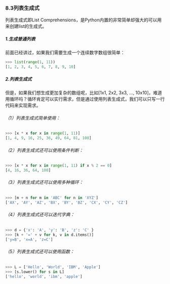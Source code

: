 ### 8.3列表生成式

列表生成式即List Comprehensions，是Python内置的非常简单却强大的可以用来创建list的生成式。

##### 1.生成普通列表

前面已经讲过，如果我们需要生成一个连续数字数组很简单：

```py
>>> list(range(1, 11))
[1, 2, 3, 4, 5, 6, 7, 8, 9, 10]
```

##### 2.列表生成式

但是，如果我们想生成更加复杂的数组呢，比如\[1x1, 2x2, 3x3, ..., 10x10\]，难道用循环吗？循环肯定可以实行需求，但是通过使用列表生成式，我们可以只写一行代码来实现需求。

###### （1）列表生成式简单使用：

```py
>>> [x * x for x in range(1, 11)]
[1, 4, 9, 16, 25, 36, 49, 64, 81, 100]
```

###### （2）列表生成式还可以使用条件判断：

```py
>>> [x * x for x in range(1, 11) if x % 2 == 0]
[4, 16, 36, 64, 100]
```

###### （3）列表生成式还可以使用多种循环：

```py
>>> [m + n for m in 'ABC' for n in 'XYZ']
['AX', 'AY', 'AZ', 'BX', 'BY', 'BZ', 'CX', 'CY', 'CZ']
```

###### （4）列表生成式还可以迭代字典：

```py
>>> d = {'x': 'A', 'y': 'B', 'z': 'C' }
>>> [k + '=' + v for k, v in d.items()]
['y=B', 'x=A', 'z=C']
```

###### （5）列表生成式还可以使用函数：

```py
>>> L = ['Hello', 'World', 'IBM', 'Apple']
>>> [s.lower() for s in L]
['hello', 'world', 'ibm', 'apple']
```



